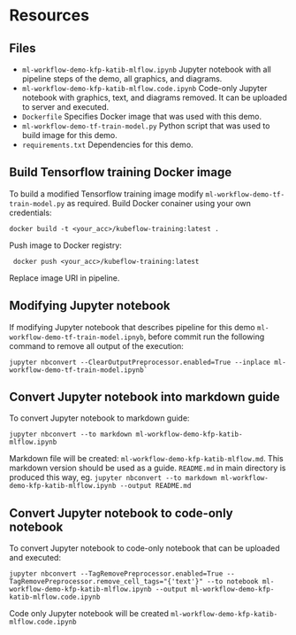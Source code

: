 # Resources

## Files

- `ml-workflow-demo-kfp-katib-mlflow.ipynb` Jupyter notebook with all pipeline steps of the demo, all graphics, and diagrams.
- `ml-workflow-demo-kfp-katib-mlflow.code.ipynb` Code-only Jupyter notebook with graphics, text, and diagrams removed. It can be uploaded to server and executed.
- `Dockerfile` Specifies Docker image that was used with this demo.
- `ml-workflow-demo-tf-train-model.py` Python script that was used to build image for this demo.
- `requirements.txt` Dependencies for this demo.

## Build Tensorflow training Docker image

To build a modified Tensorflow training image modify `ml-workflow-demo-tf-train-model.py` as required. Build Docker conainer using your own credentials:

```
docker build -t <your_acc>/kubeflow-training:latest .
```

Push image to Docker registry:

```
 docker push <your_acc>/kubeflow-training:latest
```

Replace image URI in pipeline.

## Modifying Jupyter notebook

If modifying Jupyter notebook that describes pipeline for this demo `ml-workflow-demo-tf-train-model.ipnyb`, before commit run the following command to remove all output of the execution:

```
jupyter nbconvert --ClearOutputPreprocessor.enabled=True --inplace ml-workflow-demo-tf-train-model.ipynb`
```

## Convert Jupyter notebook into markdown guide

To convert Jupyter notebook to markdown guide:
```
jupyter nbconvert --to markdown ml-workflow-demo-kfp-katib-mlflow.ipynb
```

Markdown file will be created: `ml-workflow-demo-kfp-katib-mlflow.md`. This markdown version should be used as a guide. `README.md` in main directory is produced this way, eg. `jupyter nbconvert --to markdown ml-workflow-demo-kfp-katib-mlflow.ipynb --output README.md`

## Convert Jupyter notebook to code-only notebook

To convert Jupyter notebook to code-only notebook that can be uploaded and executed:
```
jupyter nbconvert --TagRemovePreprocessor.enabled=True --TagRemovePreprocessor.remove_cell_tags="{'text'}" --to notebook ml-workflow-demo-kfp-katib-mlflow.ipynb --output ml-workflow-demo-kfp-katib-mlflow.code.ipynb
```

Code only Jupyter notebook will be created `ml-workflow-demo-kfp-katib-mlflow.code.ipynb`
